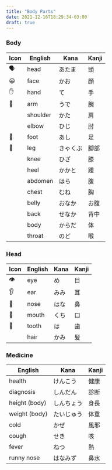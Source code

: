 ```yaml
---
title: "Body Parts"
date: 2021-12-16T18:29:34-03:00
draft: true
---
```

### Body
| Icon | English  | Kana     | Kanji | 
|------|----------|----------|-------|
| 🗣️   | head     | あたま   | 頭    |
| 😀   | face     | かお     | 顔    |
| ✋   | hand     | て       | 手    |
| 💪   | arm      | うで     | 腕    |
|      | shoulder | かた     | 肩    |
|      | elbow    | ひじ     | 肘    |
| 🦶   | foot     | あし     | 足    |
| 🦵   | leg      | きゃくぶ | 脚部  |
|      | knee     | ひざ     | 膝    |
|      | heel     | かかと   | 踵    |
|      | abdomen  | はら     | 腹    |
|      | chest    | むね     | 胸    |
|      | belly    | おなか   | お腹  |
|      | back     | せなか   | 背中  |
|      | body     | からだ   | 体    |
|      | throat   | のど     | 喉    |

### Head
| Icon | English | Kana | Kanji | 
|------|---------|------|-------|
| 👁️   | eye     | め   | 目    |
| 👂   | ear     | みみ | 耳    |
| 👃   | nose    | はな | 鼻    |
| 👄   | mouth   | くち | 口    |
| 🦷   | tooth   | は   | 歯    |
|      | hair    | かみ | 髪    |

### Medicine
| English       | Kana       | Kanji |
|---------------|------------|-------|
| health        | けんこう   | 健康  |
| diagnosis     | しんだん   | 診断  |
| height (body) | しんちょう | 身長  |
| weight (body) | たいじゅう | 体重  |
| cold          | かぜ       | 風邪  |
| cough         | せき       | 咳    |
| fever         | ねつ       | 熱    |
| runny nose    | はなみず   | 鼻水  |
